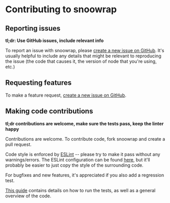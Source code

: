 # Contributing to snoowrap

## Reporting issues

**tl;dr: Use GitHub issues, include relevant info**

To report an issue with snoowrap, please [create a new issue on GitHub](https://github.com/not-an-aardvark/snoowrap/issues/new). It's usually helpful to include any details that might be relevant to reproducing the issue (the code that causes it, the version of node that you're using, etc.)

## Requesting features

To make a feature request, [create a new issue on GitHub](https://github.com/not-an-aardvark/snoowrap/issues/new).

## Making code contributions

**tl;dr contributions are welcome, make sure the tests pass, keep the linter happy**

Contributions are welcome. To contribute code, fork snoowrap and create a pull request.

Code style is enforced by [ESLint](https://github.com/eslint/eslint) -- please try to make it pass without any warnings/errors. The ESLint configuration can be found [here](https://github.com/not-an-aardvark/snoowrap/blob/master/.eslintrc.json), but it'll probably be easier to just copy the style of the surrounding code.

For bugfixes and new features, it's appreciated if you also add a regression test.

[This guide](https://github.com/not-an-aardvark/snoowrap/blob/master/src/README.md) contains details on how to run the tests, as well as a general overview of the code.

